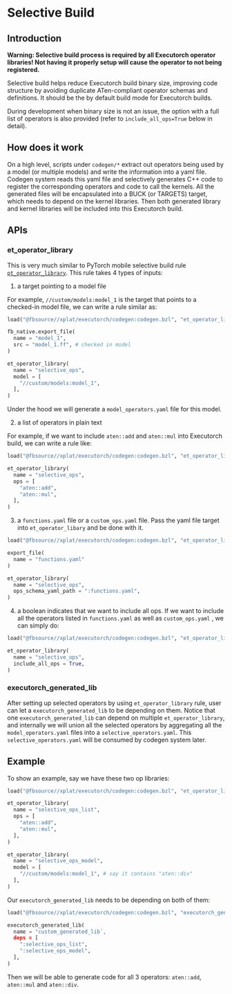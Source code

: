# Selective Build



## Introduction

**Warning: Selective build process is required by all Executorch operator libraries! Not having it properly setup will cause the operator to not being registered.**

Selective build helps reduce Executorch build binary size, improving code structure by avoiding duplicate ATen-compliant operator schemas and definitions. It should be the by default build mode for Executorch builds.

During development when binary size is not an issue, the option with a full list of operators is also provided (refer to `include_all_ops=True` below in detail).

## How does it work

On a high level, scripts under `codegen/*` extract out operators being used by a model (or multiple models) and write the information into a yaml file. Codegen system reads this yaml file and selectively generates C++ code to register the corresponding operators and code to call the kernels. All the generated files will be encapsulated into a BUCK (or TARGETS) target, which needs to depend on the kernel libraries. Then both generated library and kernel libraries will be included into this Executorch build.



## APIs



### et_operator_library

This is very much similar to PyTorch mobile selective build rule [`pt_operator_library`](https://fburl.com/code/i8wmbuq2). This rule takes 4 types of inputs:

1. a target pointing to a model file

For example, `//custom/models:model_1` is the target that points to a checked-in model file, we can write a rule similar as:
```python
load("@fbsource//xplat/executorch/codegen:codegen.bzl", "et_operator_library")

fb_native.export_file(
  name = "model_1",
  src = "model_1.ff", # checked in model
)

et_operator_library(
  name = "selective_ops",
  model = [
    "//custom/models:model_1",
  ],
)
```
Under the hood we will generate a `model_operators.yaml` file for this model.

2. a list of operators in plain text

For example, if we want to include `aten::add` and `aten::mul` into Executorch build, we can write a rule like:
```python
load("@fbsource//xplat/executorch/codegen:codegen.bzl", "et_operator_library")

et_operator_library(
  name = "selective_ops",
  ops = [
    "aten::add",
    "aten::mul",
  ],
)
```
3. a `functions.yaml` file or a `custom_ops.yaml` file. Pass the yaml file target into `et_operator_libary` and be done with it.
```python
load("@fbsource//xplat/executorch/codegen:codegen.bzl", "et_operator_library")

export_file(
  name = "functions.yaml"
)

et_operator_library(
  name = "selective_ops",
  ops_schema_yaml_path = ":functions.yaml",
)
```
4. a boolean indicates that we want to include all ops.
If we want to include all the operators listed in `functions.yaml` as well as `custom_ops.yaml` , we can simply do:
```python
load("@fbsource//xplat/executorch/codegen:codegen.bzl", "et_operator_library")

et_operator_library(
  name = "selective_ops",
  include_all_ops = True,
)
```
### executorch_generated_lib

After setting up selected operators by using `et_operator_library` rule, user can let a `executorch_generated_lib` to be depending on them. Notice that one `executorch_generated_lib` can depend on multiple `et_operator_library`, and internally we will union all the selected operators by aggregating all the `model_operators.yaml` files into a `selective_operators.yaml`. This `selective_operators.yaml` will be consumed by codegen system later.

## Example
To show an example, say we have these two op libraries:

```python
load("@fbsource//xplat/executorch/codegen:codegen.bzl", "et_operator_library")

et_operator_library(
  name = "selective_ops_list",
  ops = [
    "aten::add",
    "aten::mul",
  ],
)

et_operator_library(
  name = "selective_ops_model",
  model = [
    "//custom/models:model_1", # say it contains "aten::div"
  ],
)
```
Our `executorch_generated_lib` needs to be depending on both of them:
```python
load("@fbsource//xplat/executorch/codegen:codegen.bzl", "executorch_generated_lib")

executorch_generated_lib(
  name = "custom_generated_lib`,
  deps = [
    ":selective_ops_list",
    ":selective_ops_model",
  ],
)
```
Then we will be able to generate code for all 3 operators: `aten::add`, `aten::mul` and `aten::div`.
